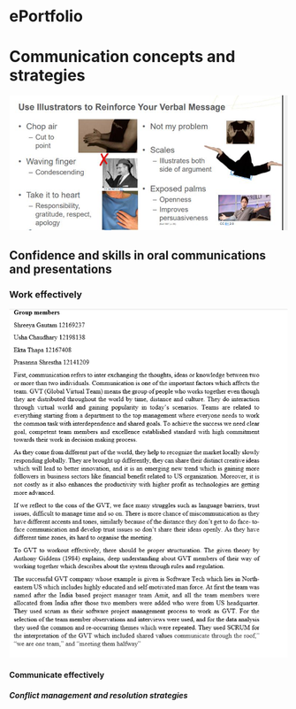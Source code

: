 # ePortfolio
<html>
  <head>
    <title>Week8</title>
  </head>
  <body>
    <h1>Communication concepts and strategies</h1>
      <img src="communication.jpg" alt="jvf">
    <h2>Confidence and skills in oral communications and presentations</h2>
    <h3>Work effectively</h3>
      <img src="team.jpg" alt="hd">
    <h4>Communicate effectively</h4>
    <h5>Conflict management and resolution strategies</h5>
  </body>
 </html> 
